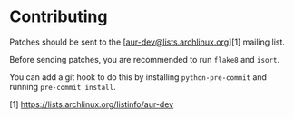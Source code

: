 # Contributing

Patches should be sent to the [aur-dev@lists.archlinux.org][1] mailing list.

Before sending patches, you are recommended to run `flake8` and `isort`.

You can add a git hook to do this by installing `python-pre-commit` and running
`pre-commit install`.

[1] https://lists.archlinux.org/listinfo/aur-dev
